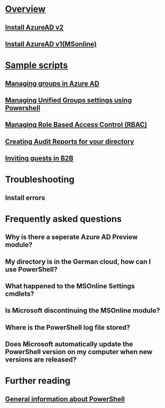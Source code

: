 # [Overview](overview.md)
## [Install AzureAD v2](install-adv2.md)
## [Install AzureAD v1(MSonline)](install-msonlinev1.md)
# [Sample scripts](samples.md)
## [Managing groups in Azure AD](https://docs.microsoft.com/en-us/azure/active-directory/active-directory-accessmanagement-groups-settings-cmdlets)
## [Managing Unified Groups settings using Powershell](https://docs.microsoft.com/en-us/azure/active-directory/active-directory-accessmanagement-groups-settings-v2-cmdlets)
## [Managing Role Based Access Control (RBAC)](https://docs.microsoft.com/en-us/azure/active-directory/role-based-access-control-manage-access-powershell)
## [Creating Audit Reports for your directory](Audit-sample.md)
## [Inviting guests in B2B]( https://docs.microsoft.com/en-us/azure/active-directory/active-directory-b2b-code-samples#powershell-example)
## 
# Troubleshooting
## Install errors
### 
# Frequently asked questions
## Why is there a seperate Azure AD Preview module?
## My directory is in the German cloud, how can I use PowerShell?
## What happened to the MSOnline Settings cmdlets?
## Is Microsoft discontinuing the MSOnline module? 
## Where is the PowerShell log file stored?
## Does Microsoft automatically update the PowerShell version on my computer when new versions are released?
# Further reading
## [General information about PowerShell](https://docs.microsoft.com/en-us/powershell/)
## 

